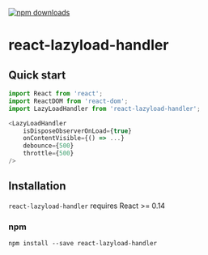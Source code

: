 [![npm downloads](https://img.shields.io/npm/dm/react-lazyload-handler.svg?style=flat-square)](https://www.npmjs.com/package/react-lazyload-handler)

# react-lazyload-handler

## Quick start

```js
import React from 'react';
import ReactDOM from 'react-dom';
import LazyLoadHandler from 'react-lazyload-handler';

<LazyLoadHandler
    isDisposeObserverOnLoad={true}
    onContentVisible={() => ...}
    debounce={500}
    throttle={500}
/>
```

## Installation

`react-lazyload-handler` requires React >= 0.14

### npm

```
npm install --save react-lazyload-handler
```
